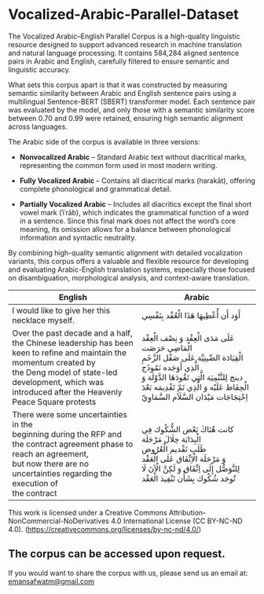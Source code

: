 # Vocalized-Arabic-Parallel-Dataset
The Vocalized Arabic–English Parallel Corpus is a high-quality linguistic resource designed to support advanced research in machine translation and natural language processing. It contains 584,284 aligned sentence pairs in Arabic and English, carefully filtered to ensure semantic and linguistic accuracy.

What sets this corpus apart is that it was constructed by measuring semantic similarity between Arabic and English sentence pairs using a multilingual Sentence-BERT (SBERT) transformer model. Each sentence pair was evaluated by the model, and only those with a semantic similarity score between 0.70 and 0.99 were retained, ensuring high semantic alignment across languages.

The Arabic side of the corpus is available in three versions:

- **Nonvocalized Arabic** – Standard Arabic text without diacritical marks, representing the common form used in most modern writing.

- **Fully Vocalized Arabic** – Contains all diacritical marks (harakāt), offering complete phonological and grammatical detail.

- **Partially Vocalized Arabic** – Includes all diacritics except the final short vowel mark (ʾiʿrāb), which indicates the grammatical function of a word in a sentence. Since this final mark does not affect the word’s core meaning, its omission allows for a balance between phonological information and syntactic neutrality.

By combining high-quality semantic alignment with detailed vocalization variants, this corpus offers a valuable and flexible resource for developing and evaluating Arabic-English translation systems, especially those focused on disambiguation, morphological analysis, and context-aware translation.

|                        English                              |           Arabic         |
|-------------------------------------------------------------|--------------------------|
| I would like to give her this necklace myself.              | أَوَد أَن أُعْطِيهَا هَذَا الْعُقْد بِنَفْسِي     |
| Over the past decade and a half, the Chinese leadership has been <br> keen to refine and maintain the momentum created by <br> the Deng model of state-led development, which was <br> introduced after the Heavenly Peace Square protests        |عَلَى مَدَى الْعِقْد وَ نِصْف الْعِقْد الْمَاضِي حَرَصَت <br> الْقِيَادَة الصِّينِيَّة عَلَى صَقْل الزَّخَمِ الَّذِي أَوَجَده نَمُوذَج <br> دينج لِلتَّنْمِيَة الَّتِي تَقُودَهَا الدَّوْلَة وَ الْحِفَاظ عَلَيْه وَ الَّذِي تَمّ تَقْدِيمَه بَعْدَ اِحْتِجَاجَات مَيْدَان السَّلَاَم السَّمَاوِيّ|              
|There were some uncertainties in the <br> beginning during the RFP and the contract agreement phase to reach an agreement, <br> but now there are no uncertainties regarding the execution of <br> the contract                                               | كانت هُنَاكَ بَعْض الشُّكُوك فِي الْبِدَايَة خِلَالَ مَرْحَلَة  <br> طَلَب تَقْديم الْعُرُوض  <br> وَ مَرْحَلَة الْاِتِّفَاق عَلَى الْعَقْد لِلتَّوَصُّل إِلَى اِتِّفَاق وَ لَكِنَّ الْآنَ لَا تُوجَد شُكُوك بِشَأْن تَنْفِيذ الْعَقْد|
 
This work is licensed under a Creative Commons Attribution-NonCommercial-NoDerivatives 4.0 International License 
(CC BY-NC-ND 4.0). (https://creativecommons.org/licenses/by-nc-nd/4.0/) 

## The corpus can be accessed upon request.
If you would want to share the corpus with us, please send us an email at:  [emansafwatm@gmail.com](mailto:emansafwatm@gmail.comm)
